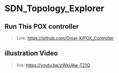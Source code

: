 # SDN_Topology_Explorer


## Run This POX controller

> Link: https://github.com/Omar-X/POX_Controller


## illustration Video
> link: https://youtu.be/zWkUAw-T21Q

